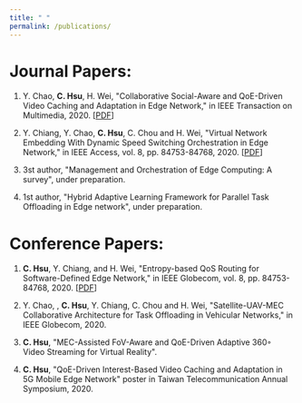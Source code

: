 ```yaml
---
title: " "
permalink: /publications/
---
```


Journal Papers:
======
1. Y. Chao, **C. Hsu**, H. Wei, "Collaborative Social-Aware and QoE-Driven Video Caching and Adaptation in Edge Network," in IEEE Transaction on Multimedia, 2020. [[PDF](http://SendurLanter.github.io/files/CSQCA.pdf)]

2. Y. Chiang, Y. Chao, **C. Hsu**, C. Chou and H. Wei, "Virtual Network Embedding With Dynamic Speed Switching Orchestration in Edge Network," in IEEE Access, vol. 8, pp. 84753-84768, 2020. [[PDF](http://SendurLanter.github.io/files/Access.pdf)]

3. 3st author, "Management and Orchestration of Edge Computing: A survey", under preparation.

4. 1st author, "Hybrid Adaptive Learning Framework for Parallel Task Offloading in Edge network", under preparation.

Conference Papers:
======
1. **C. Hsu**, Y. Chiang, and H. Wei, "Entropy-based QoS Routing for Software-Defined Edge Network," in IEEE Globecom, vol. 8, pp. 84753-84768, 2020. [[PDF](http://SendurLanter.github.io/files/EQLBR.pdf)]

2. Y. Chao, , **C. Hsu**, Y. Chiang, C. Chou and H. Wei, "Satellite-UAV-MEC Collaborative Architecture for Task Offloading in Vehicular Networks," in IEEE Globecom, 2020.

3. **C. Hsu**, "MEC-Assisted FoV-Aware and QoE-Driven Adaptive 360◦ Video Streaming for Virtual Reality".

4. **C. Hsu**, "QoE-Driven Interest-Based Video Caching and Adaptation in 5G Mobile Edge Network" poster in Taiwan Telecommunication Annual Symposium, 2020.